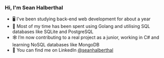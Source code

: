 ### Hi, I'm Sean Halberthal

- 🖥️ I've been studying back-end web development for about a year
- 💾 Most of my time has been spent using Golang and utilising SQL databases like SQLite and PostgreSQL
- 🕸️ I’m now contributing to a real project as a junior, working in C# and learning NoSQL databases like MongoDB
- 💼 You can find me on LinkedIn [@seanhalberthal](https://www.linkedin.com/in/sean-halberthal-88620a239/)
